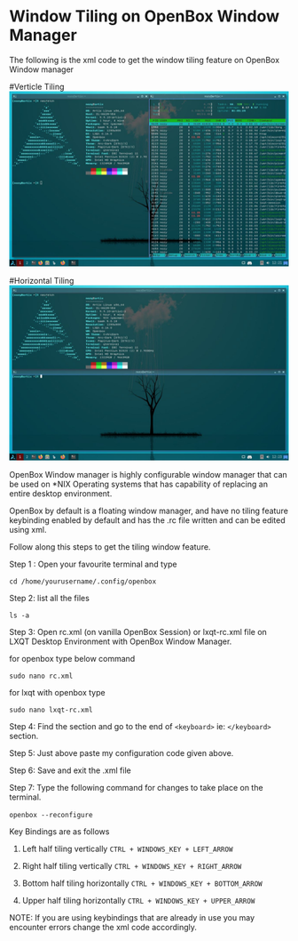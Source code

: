 # Window Tiling on OpenBox Window Manager
The following is the xml code to get the window tiling feature on OpenBox Window manager

#Verticle Tiling
![alt text](https://raw.githubusercontent.com/geeknozy/OpenBox-Window-Tiling-.rc-file/main/verticle_tile.jpg)

#Horizontal Tiling
![alt text](https://raw.githubusercontent.com/geeknozy/OpenBox-Window-Tiling-.rc-file/main/horizontal_tile.jpg)


OpenBox Window manager is highly configurable window manager that can be used on *NIX Operating systems that has capability of replacing an entire desktop environment.

OpenBox by default is a floating window manager, and have no tiling feature keybinding enabled by default and has the .rc file written and can be edited using xml.

Follow along this steps to get the tiling window feature.

Step 1 : Open your favourite terminal and type 

```
cd /home/yourusername/.config/openbox
```

Step 2: list all the files

```
ls -a
```

Step 3: Open rc.xml (on vanilla OpenBox Session) or lxqt-rc.xml file on LXQT Desktop Environment with OpenBox Window Manager.

for openbox type below command
```
sudo nano rc.xml
```

for lxqt with openbox type 
```
sudo nano lxqt-rc.xml
```

Step 4: Find the <keyboard> section and go to the end of ```<keyboard>``` ie: ```</keyboard>``` section.

Step 5: Just above </keyboard> paste my configuration code given above.

Step 6: Save and exit the .xml file

Step 7: Type the following command for changes to take place on the terminal.

```openbox --reconfigure```

Key Bindings are as follows

1. Left half tiling vertically
```CTRL + WINDOWS_KEY + LEFT_ARROW```

2. Right half tiling vertically
```CTRL + WINDOWS_KEY + RIGHT_ARROW```

3. Bottom half tiling horizontally
```CTRL + WINDOWS_KEY + BOTTOM_ARROW```

4. Upper half tiling horizontally
```CTRL + WINDOWS_KEY + UPPER_ARROW```

NOTE: If you are using keybindings that are already in use you may encounter errors change the xml code accordingly.
